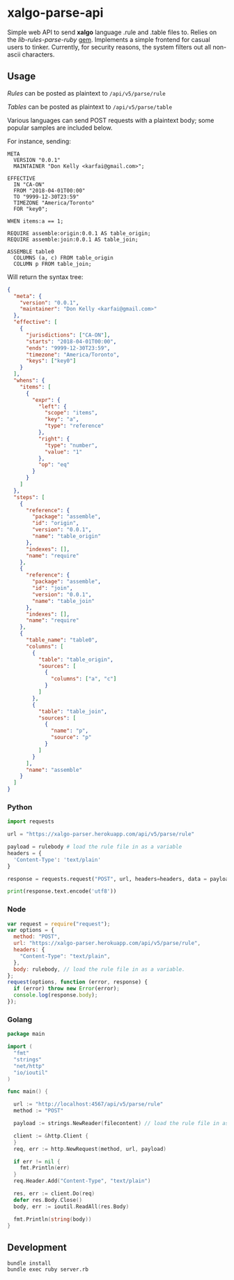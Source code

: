 # xalgo-parse-api

Simple web API to send **xalgo** language .rule and .table files to. Relies on the
_lib-rules-parse-ruby_
[gem](https://github.com/Xalgorithms/lib-rules-parse-ruby).
Implements a simple frontend for casual users to tinker.
Currently, for security reasons, the system filters out all non-ascii characters.

## Usage

_Rules_ can be posted as plaintext to `/api/v5/parse/rule`

_Tables_ can be posted as plaintext to `/api/v5/parse/table`

Various languages can send POST requests with a plaintext body; some popular
samples are included below.

For instance, sending:

```
META
  VERSION "0.0.1"
  MAINTAINER "Don Kelly <karfai@gmail.com>";

EFFECTIVE
  IN "CA-ON"
  FROM "2018-04-01T00:00"
  TO "9999-12-30T23:59"
  TIMEZONE "America/Toronto"
  FOR "key0";

WHEN items:a == 1;

REQUIRE assemble:origin:0.0.1 AS table_origin;
REQUIRE assemble:join:0.0.1 AS table_join;

ASSEMBLE table0
  COLUMNS (a, c) FROM table_origin
  COLUMN p FROM table_join;
```

Will return the syntax tree:

```json
{
  "meta": {
    "version": "0.0.1",
    "maintainer": "Don Kelly <karfai@gmail.com>"
  },
  "effective": [
    {
      "jurisdictions": ["CA-ON"],
      "starts": "2018-04-01T00:00",
      "ends": "9999-12-30T23:59",
      "timezone": "America/Toronto",
      "keys": ["key0"]
    }
  ],
  "whens": {
    "items": [
      {
        "expr": {
          "left": {
            "scope": "items",
            "key": "a",
            "type": "reference"
          },
          "right": {
            "type": "number",
            "value": "1"
          },
          "op": "eq"
        }
      }
    ]
  },
  "steps": [
    {
      "reference": {
        "package": "assemble",
        "id": "origin",
        "version": "0.0.1",
        "name": "table_origin"
      },
      "indexes": [],
      "name": "require"
    },
    {
      "reference": {
        "package": "assemble",
        "id": "join",
        "version": "0.0.1",
        "name": "table_join"
      },
      "indexes": [],
      "name": "require"
    },
    {
      "table_name": "table0",
      "columns": [
        {
          "table": "table_origin",
          "sources": [
            {
              "columns": ["a", "c"]
            }
          ]
        },
        {
          "table": "table_join",
          "sources": [
            {
              "name": "p",
              "source": "p"
            }
          ]
        }
      ],
      "name": "assemble"
    }
  ]
}
```

### Python

```py
import requests

url = "https://xalgo-parser.herokuapp.com/api/v5/parse/rule"

payload = rulebody # load the rule file in as a variable
headers = {
  'Content-Type': 'text/plain'
}

response = requests.request("POST", url, headers=headers, data = payload)

print(response.text.encode('utf8'))
```

### Node

```js
var request = require("request");
var options = {
  method: "POST",
  url: "https://xalgo-parser.herokuapp.com/api/v5/parse/rule",
  headers: {
    "Content-Type": "text/plain",
  },
  body: rulebody, // load the rule file in as a variable.
};
request(options, function (error, response) {
  if (error) throw new Error(error);
  console.log(response.body);
});
```

### Golang

```go
package main

import (
  "fmt"
  "strings"
  "net/http"
  "io/ioutil"
)

func main() {

  url := "http://localhost:4567/api/v5/parse/rule"
  method := "POST"

  payload := strings.NewReader(filecontent) // load the rule file in as a variable.

  client := &http.Client {
  }
  req, err := http.NewRequest(method, url, payload)

  if err != nil {
    fmt.Println(err)
  }
  req.Header.Add("Content-Type", "text/plain")

  res, err := client.Do(req)
  defer res.Body.Close()
  body, err := ioutil.ReadAll(res.Body)

  fmt.Println(string(body))
}
```

## Development

```
bundle install
bundle exec ruby server.rb
```
